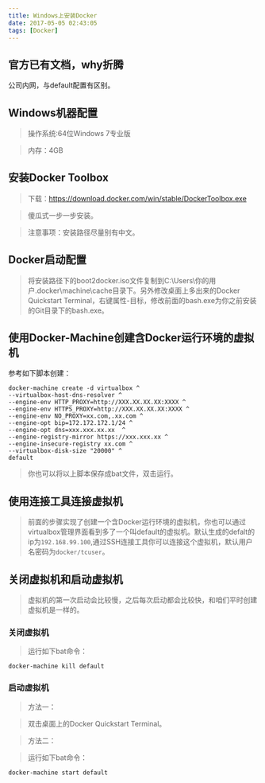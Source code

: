 ```yaml
---
title: Windows上安装Docker
date: 2017-05-05 02:43:05
tags: [Docker]
---
```


## 官方已有文档，why折腾

公司内网，与default配置有区别。

## Windows机器配置

> 操作系统:64位Windows 7专业版

> 内存：4GB

## 安装Docker Toolbox

> 下载：https://download.docker.com/win/stable/DockerToolbox.exe

<!-- more -->
> 傻瓜式一步一步安装。

> 注意事项：安装路径尽量别有中文。

## Docker启动配置

> 将安装路径下的boot2docker.iso文件复制到C:\Users\你的用户\.docker\machine\cache目录下。另外修改桌面上多出来的Docker Quickstart Terminal，右键属性-目标，修改前面的bash.exe为你之前安装的Git目录下的bash.exe。

## 使用Docker-Machine创建含Docker运行环境的虚拟机

参考如下脚本创建：

```
docker-machine create -d virtualbox ^
--virtualbox-host-dns-resolver ^
--engine-env HTTP_PROXY=http://XXX.XX.XX.XX:XXXX ^
--engine-env HTTPS_PROXY=http://XXX.XX.XX.XX:XXXX ^
--engine-env NO_PROXY=xx.com,.xx.com ^
--engine-opt bip=172.172.172.1/24 ^
--engine-opt dns=xxx.xxx.xx.xx  ^
--engine-registry-mirror https://xxx.xxx.xx ^
--engine-insecure-registry xx.com ^
--virtualbox-disk-size "20000" ^
default
```

> 你也可以将以上脚本保存成bat文件，双击运行。

## 使用连接工具连接虚拟机

> 前面的步骤实现了创建一个含Docker运行环境的虚拟机，你也可以通过virtualbox管理界面看到多了一个叫default的虚拟机。默认生成的defalt的ip为`192.168.99.100`,通过SSH连接工具你可以连接这个虚拟机，默认用户名密码为`docker/tcuser`。


## 关闭虚拟机和启动虚拟机

> 虚拟机的第一次启动会比较慢，之后每次启动都会比较快，和咱们平时创建虚拟机是一样的。

### 关闭虚拟机

> 运行如下bat命令：

```
docker-machine kill default
```

### 启动虚拟机

> 方法一：

> 双击桌面上的Docker Quickstart Terminal。

> 方法二：

> 运行如下bat命令：

```
docker-machine start default
```

